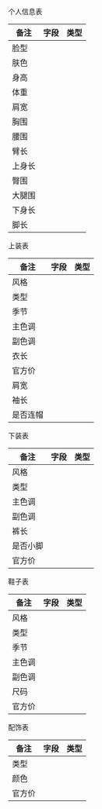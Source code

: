 个人信息表

| 备注   | 字段 | 类型 |
| ------ | ---- | ---- |
| 脸型   |      |      |
| 肤色   |      |      |
| 身高   |      |      |
| 体重   |      |      |
| 肩宽   |      |      |
| 胸围   |      |      |
| 腰围   |      |      |
| 臂长   |      |      |
| 上身长 |      |      |
| 臀围   |      |      |
| 大腿围 |      |      |
| 下身长 |      |      |
| 脚长   |      |      |

上装表

| 备注     | 字段 | 类型 |
| -------- | ---- | ---- |
| 风格     |      |      |
| 类型     |      |      |
| 季节     |      |      |
| 主色调   |      |      |
| 副色调   |      |      |
| 衣长     |      |      |
| 官方价   |      |      |
| 肩宽     |      |      |
| 袖长     |      |      |
| 是否连帽 |      |      |

下装表

| 备注     | 字段 | 类型 |
| -------- | ---- | ---- |
| 风格     |      |      |
| 类型     |      |      |
| 主色调   |      |      |
| 副色调   |      |      |
| 裤长     |      |      |
| 是否小脚 |      |      |
| 官方价   |      |      |



鞋子表

| 备注   | 字段 | 类型 |
| ------ | ---- | ---- |
| 风格   |      |      |
| 类型   |      |      |
| 季节   |      |      |
| 主色调 |      |      |
| 副色调 |      |      |
| 尺码   |      |      |
| 官方价 |      |      |



配饰表

| 备注   | 字段 | 类型 |
| ------ | ---- | ---- |
| 类型   |      |      |
| 颜色   |      |      |
| 官方价 |      |      |

